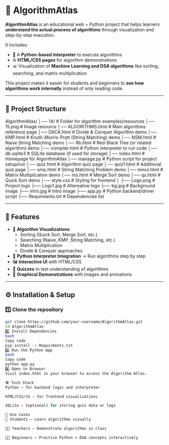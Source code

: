 # 🔢 AlgorithmAtlas

**AlgorithmAtlas** is an educational web + Python project that helps learners **understand the actual process of algorithms** through visualization and step-by-step execution.  

It includes:  
- 🐍 A **Python-based interpreter** to execute algorithms  
- 🌐 **HTML/CSS pages** for algorithm demonstrations  
- 📊 Visualization of **Machine Learning and DSA algorithms** like sorting, searching, and matrix multiplication  

This project makes it easier for students and beginners to **see how algorithms work internally** instead of only reading code.

---

## 📂 Project Structure

AlgorithmAtlas/
│── 14/ # Folder for algorithm examples/resources
│── 15.png # Image resource
│── ALGORITHMS.html # Main algorithms reference page
│── DACA.html # Divide & Conquer Algorithm demo
│── KMP.html # Knuth-Morris-Pratt (String Matching) demo
│── NSM.html # Naive String Matching demo
│── Rb.html # Red-Black Tree (or related algorithm) demo
│── compiler.html # Python interpreter to run code
│── db.sqlite3 # SQLite database (if used for storage)
│── index.html # Homepage for AlgorithmAtlas
│── manage.py # Python script for project setup/run
│── quiz.html # Algorithm quiz page
│── quiz1.html # Additional quiz page
│── smp.html # String Matching Problem demo
│── mmul.html # Matrix Multiplication demo
│── ms.html # Merge Sort demo
│── qs.html # Quick Sort demo
│── style.css # Styling for frontend
│
├── Logo.png # Project logo
├── Logo1.jpg # Alternative logo
├── bg.jpg # Background image
├── intro.jpg # Intro image
├── app.py # Python backend/driver script
├── Requirments.txt # Dependencies list



---

## 🚀 Features

- 📖 **Algorithm Visualizations**
  - Sorting (Quick Sort, Merge Sort, etc.)
  - Searching (Naive, KMP, String Matching, etc.)
  - Matrix Multiplication
  - Divide & Conquer approaches
- 🐍 **Python Interpreter Integration** → Run algorithms step by step  
- 🖼️ **Interactive UI** with HTML/CSS  
- 📝 **Quizzes** to test understanding of algorithms  
- 🎨 **Graphical Demonstrations** with images and animations  

---

## ⚙️ Installation & Setup

### 1️⃣ Clone the repository
```bash
git clone https://github.com/your-username/AlgorithmAtlas.git
cd AlgorithmAtlas
2️⃣ Install Dependencies
bash
Copy code
pip install -r Requirments.txt
3️⃣ Run the Python App
bash
Copy code
python app.py
4️⃣ Open in Browser
Visit index.html in your browser to access the Algorithm Atlas.

🛠️ Tech Stack
Python – for backend logic and interpreter

HTML/CSS/JS – for frontend visualizations

SQLite – (optional) for storing quiz data or logs

🎯 Use Cases
📘 Students – Learn algorithms visually

👩‍🏫 Teachers – Demonstrate algorithms in class

🧑‍💻 Beginners – Practice Python + DSA concepts interactively
